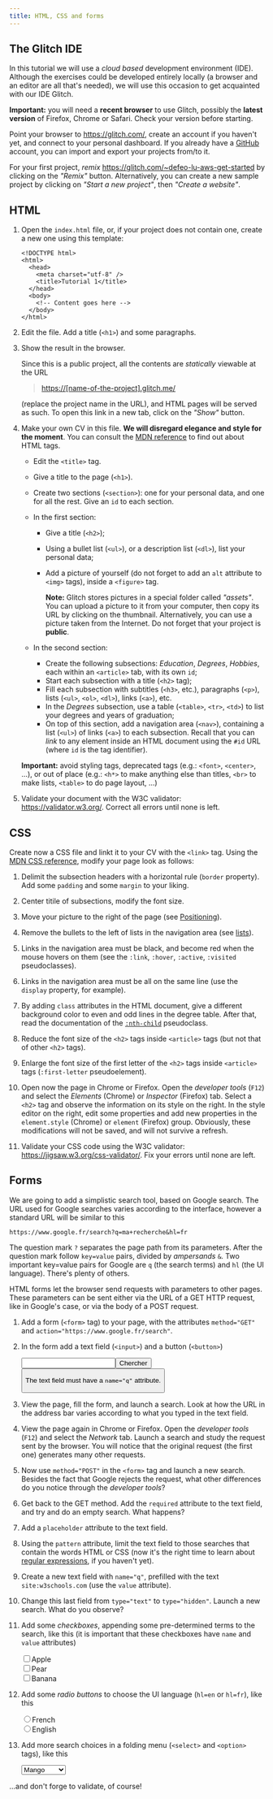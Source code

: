 ```yaml
---
title: HTML, CSS and forms
---
```


## The Glitch IDE

In this tutorial we will use a *cloud based* development environment
(IDE). Although the exercises could be developed entirely locally (a
browser and an editor are all that's needed), we will use this
occasion to get acquainted with our IDE Glitch.

**Important:** you will need a **recent browser** to use Glitch,
possibly the **latest version** of Firefox, Chrome or Safari. Check
your version before starting.

Point your browser to <https://glitch.com/>, create an account if you
haven't yet, and connect to your personal dashboard. If you already
have a [GitHub](https://github.com/) account, you can import and
export your projects from/to it.

For your first project, *remix*
<https://glitch.com/~defeo-lu-aws-get-started> by clicking on the
*"Remix"* button. Alternatively, you can create a new sample project
by clicking on *"Start a new project"*, then *"Create a website"*.

## HTML

1. Open the `index.html` file, or, if your project does not contain
   one, create a new one using this template:

   ~~~
   <!DOCTYPE html>
   <html>
	 <head>
	   <meta charset="utf-8" />
	   <title>Tutorial 1</title>
	 </head>
	 <body>
	   <!-- Content goes here -->
	 </body>
   </html>
   ~~~
	
1. Edit the file. Add a title (`<h1>`) and some paragraphs.

3. Show the result in the browser.
   
   Since this is a public project, all the contents are 
   *statically* viewable at the URL
   
   > [https://[name-of-the-project].glitch.me/](about:invalid)
   
   (replace the project name in the URL), and HTML pages will be
   served as such.  To open this link in a new tab, click on the
   *"Show"* button.

4. Make your own CV in this file. **We will disregard elegance and
   style for the moment**.  You can consult the [MDN
   reference](https://developer.mozilla.org/en-US/docs/Web/HTML/Element)
   to find out about HTML tags.
   
   - Edit the `<title>` tag.
   
   - Give a title to the page (`<h1>`).
   
   - Create two sections (`<section>`): one for your personal data,
     and one for all the rest. Give an `id` to each section.
   
   - In the first section:
	 
	 - Give a title (`<h2>`);
	 - Using a bullet list (`<ul>`), or a description list
       (`<dl>`), list your personal data;
	 - Add a picture of yourself (do not forget to add an `alt`
	   attribute to `<img>` tags), inside a `<figure>` tag.
	   
	   **Note:** Glitch stores pictures in a special folder called
       *"assets"*. You can upload a picture to it from your computer,
       then copy its URL by clicking on the thumbnail. Alternatively,
       you can use a picture taken from the Internet. Do not forget
       that your project is **public**.

   - In the second section:
	 
	 - Create the following subsections: *Education*, *Degrees*,
       *Hobbies*, each within an `<article>` tab, with its own `id`;
	 - Start each subsection with a title (`<h2>` tag);
	 - Fill each subsection with subtitles (`<h3>`, etc.),
	   paragraphs (`<p>`), lists (`<ul>`, `<ol>`, `<dl>`),
	   links (`<a>`), etc.
	 - In the *Degrees* subsection, use a table (`<table>`, `<tr>`,
       `<td>`) to list your degrees and years of graduation;
	 - On top of this section, add a navigation area (`<nav>`),
       containing a list (`<ul>`) of links (`<a>`) to each subsection.
       Recall that you can *link* to any element inside an HTML
       document using the `#id` URL (where `id` is the tag
       identifier).

	**Important:** avoid styling tags, deprecated tags (e.g.:
	`<font>`, `<center>`, ...), or out of place (e.g.: `<h*>` to make
	anything else than titles, `<br>` to make lists, `<table>` to do
	page layout, ...)

5. Validate your document with the W3C validator:
   <https://validator.w3.org/>. Correct all errors until none is left.


## CSS

Create now a CSS file and linkt it to your CV with the `<link>`
tag. Using the [MDN CSS
reference](https://developer.mozilla.org/en-US/docs/Web/CSS/Reference),
modify your page look as follows:

1. Delimit the subsection headers with a horizontal rule (`border`
   property). Add some `padding` and some `margin` to your liking.

2. Center titile of subsections, modify the font size.

3. Move your picture to the right of the page (see
   [Positioning](https://developer.mozilla.org/en-US/docs/Learn/CSS/CSS_layout/Positioning)).

4. Remove the bullets to the left of lists in the navigation area (see
   [lists](https://developer.mozilla.org/en-US/docs/Learn/CSS/Styling_text/Styling_lists)).

5. Links in the navigation area must be black, and become red when the
   mouse hovers on them (see the `:link`, `:hover`, `:active`,
   `:visited` pseudoclasses).

6. Links in the navigation area must be all on the same line (use the
   `display` property, for example).

7. By adding `class` attributes in the HTML document, give a different
   background color to even and odd lines in the degree table. After
   that, read the documentation of the
   [`:nth-child`](https://developer.mozilla.org/en-US/docs/Web/CSS/:nth-child)
   pseudoclass.

8. Reduce the font size of the `<h2>` tags inside  `<article>` tags
   (but not that of other `<h2>` tags).

9. Enlarge the font size of the first letter of the `<h2>` tags inside
   `<article>` tags (`:first-letter` pseudoelement).

10. Open now the page in Chrome or Firefox. Open the *developer tools*
    (`F12`) and select the *Elements* (Chrome) or *Inspector*
    (Firefox) tab. Select a `<h2>` tag and observe the information on
    its style on the right. In the style editor on the right, edit
    some properties and add new properties in the `element.style`
    (Chrome) or `element` (Firefox) group. Obviously, these
    modifications will not be saved, and will not survive a refresh.

11. Validate your CSS code using the W3C validator:
    <https://jigsaw.w3.org/css-validator/>. Fix your errors until none
    are left.


## Forms

We are going to add a simplistic search tool, based on Google
search. The URL used for Google searches varies according to the
interface, however a standard URL will be similar to this

~~~
https://www.google.fr/search?q=ma+recherche&hl=fr
~~~

The question mark `?` separates the page path from its
parameters. After the question mark follow `key=value` pairs, divided
by *ampersands* `&`. Two important key=value pairs for Google are `q`
(the search terms) and `hl` (the UI language). There's plenty of
others.

HTML forms let the browser send requests with parameters to other
pages. These parameters can be sent either via the URL of a GET HTTP
request, like in Google's case, or via the body of a POST request.

1. Add a form (`<form>` tag) to your page, with the attributes
   `method="GET"` and `action="https://www.google.fr/search"`.

2. In the form add a text field (`<input>`) and a button (`<button>`)
      
   <input type="text"><button>Chercher<button>

   The text field must have a `name="q"` attribute.

3. View the page, fill the form, and launch a search. Look at how the
   URL in the address bar varies according to what you typed in the
   text field.

4. View the page again in Chrome or Firefox. Open the *developer
   tools* (`F12`) and select the *Network* tab. Launch a search and
   study the request sent by the browser. You will notice that the
   original request (the first one) generates many other requests.

5. Now use `method="POST"` in the `<form>` tag and launch a new
   search. Besides the fact that Google rejects the request, what
   other differences do you notice through the *developer tools*?

6. Get back to the GET method. Add the `required` attribute to the
   text field, and try and do an empty search. What happens?

6. Add a `placeholder` attribute to the text field.

6. Using the `pattern` attribute, limit the text field to those
   searches that contain the words HTML or CSS (now it's the right
   time to learn about [regular
   expressions](https://developer.mozilla.org/en/docs/Web/JavaScript/Guide/Regular_Expressions),
   if you haven't yet).

6. Create a new text field with `name="q"`, prefilled with the text
   `site:w3schools.com` (use the `value` attribute).

7. Change this last field from `type="text"` to
   `type="hidden"`. Launch a new search. What do you observe?

8. Add some *checkboxes*, appending some pre-determined terms to the
   search, like this (it is important that these checkboxes have
   `name` and `value` attributes)
   
   <input type="checkbox">Apple<br>
   <input type="checkbox">Pear<br>
   <input type="checkbox">Banana

9. Add some *radio buttons* to choose the UI language (`hl=en` or
   `hl=fr`), like this
   
   <input type="radio" name="hl">French<br>
   <input type="radio" name="hl">English

10. Add more search choices in a folding menu (`<select>` and
    `<option>` tags), like this
	
	<select>
	  <option>Mango</option>
	  <option>Strawberry</option>
	  <option>Melon</option>
	</select>

...and don't forge to validate, of course!
